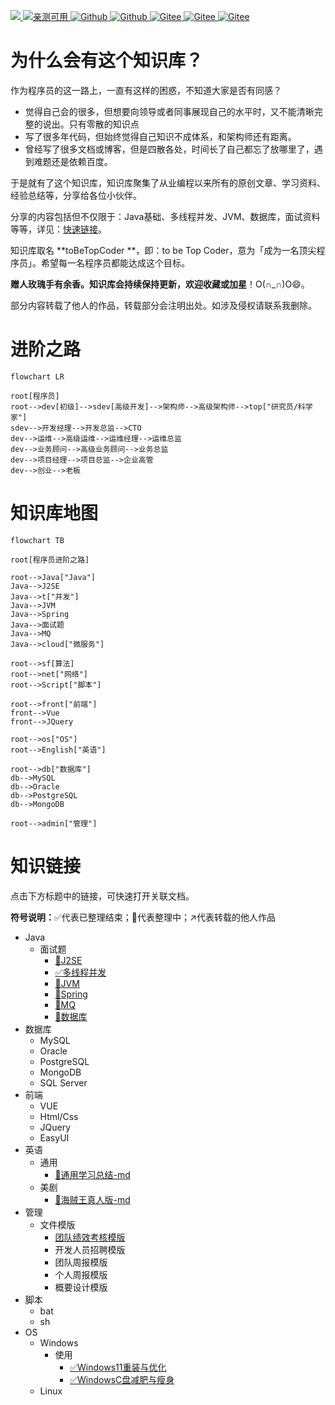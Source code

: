 <p align="left">
<a href="https://blog.csdn.net/namelessmyth" target="_blank">
<img src="https://img.shields.io/badge/博客-在线阅读-green.svg?style=for-the-badge">
</a>
<a href="https://zhuanlan.zhihu.com/p/474433404" target="_blank">
<img src="https://img.shields.io/badge/Java电子书集合-史上最全-yellow.svg?style=for-the-badge" alt="亲测可用">
</a>
<a href="https://github.com/namelessmyth" target="_blank"><img alt="Github" src="https://img.shields.io/github/stars/namelessmyth/git-doc?style=for-the-badge">
</a>
<a href="#" target="_blank"><img alt="Github" src="https://img.shields.io/github/license/elemefe/vue-amap.svg?style=flat-square">
</a>
<a href="https://gitee.com/namelessmyth" target="_blank"><img alt="Gitee" src="https://img.shields.io/badge/Author-namelessmyth-brightgreen.svg">
</a>
<a href="https://gitee.com/namelessmyth/document" target="_blank"><img alt="Gitee" src="https://img.shields.io/badge/version-v1.0-brightgreen.svg">
</a>
<a href="https://gitee.com/namelessmyth/document" target="_blank">
  <img alt="Gitee" src="https://gitee.com/namelessmyth/document/badge/star.svg?theme=dark">
</a>
</p>


# 为什么会有这个知识库？

作为程序员的这一路上，一直有这样的困惑，不知道大家是否有同感？

- 觉得自己会的很多，但想要向领导或者同事展现自己的水平时，又不能清晰完整的说出。只有零散的知识点
- 写了很多年代码，但始终觉得自己知识不成体系，和架构师还有距离。
- 曾经写了很多文档或博客，但是四散各处，时间长了自己都忘了放哪里了，遇到难题还是依赖百度。

于是就有了这个知识库，知识库聚集了从业编程以来所有的原创文章、学习资料、经验总结等，分享给各位小伙伴。

分享的内容包括但不仅限于：Java基础、多线程并发、JVM、数据库，面试资料等等，详见：[快速链接](#快速链接)。

知识库取名 **toBeTopCoder **，即：to be Top Coder，意为「成为一名顶尖程序员」。希望每一名程序员都能达成这个目标。

**赠人玫瑰手有余香。知识库会持续保持更新，欢迎收藏或加星**！O(∩_∩)O😄。

部分内容转载了他人的作品，转载部分会注明出处。如涉及侵权请联系我删除。



# 进阶之路

```mermaid
flowchart LR

root[程序员]
root-->dev[初级]-->sdev[高级开发]-->架构师-->高级架构师-->top["研究员/科学家"]
sdev-->开发经理-->开发总监-->CTO
dev-->运维-->高级运维-->运维经理-->运维总监
dev-->业务顾问-->高级业务顾问-->业务总监
dev-->项目经理-->项目总监-->企业高管
dev-->创业-->老板
```



# 知识库地图

```mermaid
flowchart TB

root[程序员进阶之路]

root-->Java["Java"]
Java-->J2SE
Java-->t["并发"]
Java-->JVM
Java-->Spring
Java-->面试题
Java-->MQ
Java-->cloud["微服务"]

root-->sf[算法]
root-->net["网络"]
root-->Script["脚本"]

root-->front["前端"]
front-->Vue
front-->JQuery

root-->os["OS"]
root-->English["英语"]

root-->db["数据库"]
db-->MySQL
db-->Oracle
db-->PostgreSQL
db-->MongoDB

root-->admin["管理"]
```

# 知识链接

点击下方标题中的链接，可快速打开关联文档。

**符号说明：**✅代表已整理结束；🙌代表整理中；↗️代表转载的他人作品

- Java
  - 面试题
    - [🙌J2SE](Java/Job/求职-面试题-J2SE.md)
    - [✅多线程并发](Java/Job/求职-面试题-多线程并发.md)
    - [🙌JVM](Java/Job/求职-面试题-JVM.md)
    - [🙌Spring](Java/Job/求职-面试题-Spring.md)
    - [🙌MQ](Java/Job/求职-面试题-MQ.md)
    - [🙌数据库](Java/Job/求职-面试题-数据库.md)
- 数据库
  - MySQL
  - Oracle
  - PostgreSQL
  - MongoDB
  - SQL Server
- 前端
  - VUE
  - Html/Css
  - JQuery
  - EasyUI
- 英语
  - 通用
    - [🙌通用学习总结-md](docs/English/英语学习-通用-Gem.md)
  - 美剧
    - [🙌海贼王真人版-md](docs/English/英语学习-美剧-海贼王.md)
- 管理
  - 文件模版
    - [团队绩效考核模版](docs/Management/template/团队绩效考核-模版.xlsx)
    - 开发人员招聘模版
    - 团队周报模版
    - 个人周报模版
    - 概要设计模版
- 脚本
  - bat
  - sh
- OS
  - Windows
    - 使用
      - [✅Windows11重装与优化](https://blog.csdn.net/namelessmyth/article/details/132520445?spm=1001.2014.3001.5501)
      - [✅WindowsC盘减肥与瘦身](https://blog.csdn.net/namelessmyth/article/details/132600752?spm=1001.2014.3001.5501)
  - Linux
